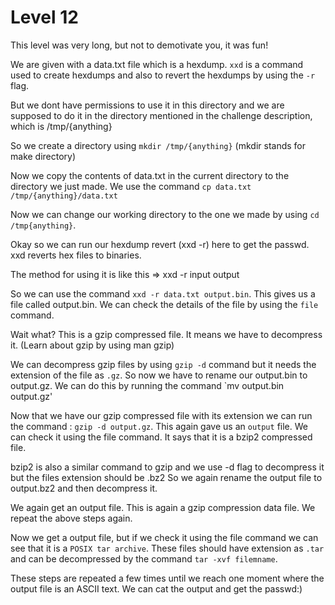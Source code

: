 # **Level 12**
This level was very long, but not to demotivate you, it was fun!

We are given with a data.txt file which is a hexdump.
`xxd` is a command used to create hexdumps and also to revert the hexdumps by using the `-r` flag.

But we dont have permissions to use it in this directory and we are supposed to do it in the directory mentioned in the challenge description, which is /tmp/{anything}

So we create a directory using `mkdir /tmp/{anything}` (mkdir stands for make directory)

Now we copy the contents of data.txt in the current directory to the directory we just made.
We use the command `cp data.txt /tmp/{anything}/data.txt`

Now we can change our working directory to the one we made by using `cd /tmp{anything}`.

Okay so we can run our hexdump revert (xxd -r) here to get the passwd. xxd reverts hex files to binaries.

The method for using it is like this  => xxd -r input output

So we can use the command `xxd -r data.txt output.bin`. This gives us a file called output.bin. We can check the details of the file by using the `file` command.

Wait what? This is a gzip compressed file. It means we have to decompress it. (Learn about gzip by using man gzip)

We can decompress gzip files by using `gzip -d` command but it needs the extension of the file as `.gz`. So now we have to rename our output.bin to output.gz. We can do this by running the command `mv output.bin output.gz'

Now that we have our gzip compressed file with its extension we can run the command : `gzip -d output.gz`. This again gave us an `output` file. We can check it using the file command. It says that it is a bzip2 compressed file.

bzip2 is also a similar command to gzip and we use -d flag to decompress it but the files extension should be .bz2
So we again rename the output file to output.bz2 and then decompress it.

We again get an output file. This is again a gzip compression data file. We repeat the above steps again.

Now we get a output file, but if we check it using the file command we can see that it is a `POSIX tar archive`.
These files should have extension as `.tar` and can be decompressed by the command `tar -xvf filemname`.

These steps are repeated a few times until we reach one moment where the output file is an ASCII text. We can cat the output and get the passwd:)

